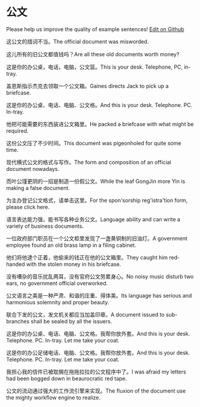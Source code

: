 # 公文

Please help us improve the quality of example sentences! [Edit on Github](https://github.com/jiyushe/jiyu-example-sentence-source/blob/main/chinese/gongwen.md)

<p><span class="chinese">这公文的措词不当。</span><span class="english">The official document was misworded.</span></p>

<p><span class="chinese">这儿所有的旧公文都值钱吗？</span><span class="english">Are all these old documents worth money?</span></p>

<p><span class="chinese">这是你的办公桌，电话，电脑，公文篮。</span><span class="english">This is your desk. Telephone, PC, in-tray.</span></p>

<p><span class="chinese">盖恩斯指示杰克去领取一个公文箱。</span><span class="english">Gaines directs Jack to pick up a briefcase.</span></p>

<p><span class="chinese">这是你的办公桌、电话、电脑、公文格。</span><span class="english">And this is your desk. Telephone. PC. In-tray.</span></p>

<p><span class="chinese">他把可能需要的东西装进公文箱里。</span><span class="english">He packed a briefcase with what might be required.</span></p>

<p><span class="chinese">这份公文压了不少时间。</span><span class="english">This document was pigeonholed for quite some time.</span></p>

<p><span class="chinese">现代横式公文的格式与写作。</span><span class="english">The form and composition of an official document nowadays.</span></p>

<p><span class="chinese">而叶公瑾更阴的一招是制造一份假公文。</span><span class="english">While the leaf GongJin more Yin is making a false document.</span></p>

<p><span class="chinese">为主办登记公文格式，请单击这里。</span><span class="english">For the spon'sorship reg'istra'tion form, please click here.</span></p>

<p><span class="chinese">语言表达能力强，能书写各种业务公文。</span><span class="english">Language ability and can write a variety of business documents.</span></p>

<p><span class="chinese">一位政府部门职员在一个公文柜里发现了一盏黄铜制的旧油灯。</span><span class="english">A government employee found an old brass lamp in a filing cabinet.</span></p>

<p><span class="chinese">他们将他逮个正着，他偷来的钱正在他的公文箱里。</span><span class="english">They caught him red-handed with the stolen money in his briefcase.</span></p>

<p><span class="chinese">没有嘈杂的音乐扰乱两耳，没有官府公文劳累身心。</span><span class="english">No noisy music disturb two ears, no government official overworked.</span></p>

<p><span class="chinese">公文语言之美是一种严肃、和谐的庄重、得体美。</span><span class="english">Its language has serious and harmonious solemnity and proper beauty.</span></p>

<p><span class="chinese">联合下发的公文，发文机关都应当加盖印章。</span><span class="english">A document issued to sub-branches shall be sealed by all the issuers.</span></p>

<p><span class="chinese">这是你的办公桌、电话、电脑、公文格。我帮你放外套。</span><span class="english">And this is your desk. Telephone. PC. In-tray. Let me take your coat.</span></p>

<p><span class="chinese">这是你的办公足储电话、电脑、公文格。我帮你放外套。</span><span class="english">And this is your desk. Telephone. PC. In-tray. Let me take your coat.</span></p>

<p><span class="chinese">我担心我的信件已被耽搁在拖拖拉拉的公文程序中了。</span><span class="english">I was afraid my letters had been bogged down in beaurocratic red tape.</span></p>

<p><span class="chinese">公文的流动通过强大的工作流引擎来实现。</span><span class="english">The fluxion of the document use the mighty workflow engine to realize.</span></p>

